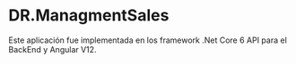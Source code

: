 # DR.ManagmentSales

Este aplicación fue implementada en los framework .Net Core 6 API para el BackEnd y Angular V12.

